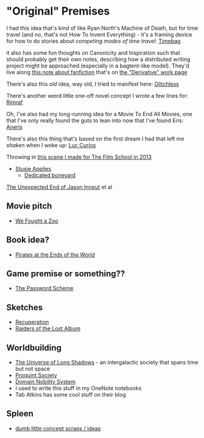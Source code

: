 # "Original" Premises

I had this idea that's kind of like Ryan North's Machine of Death, but for time travel (and no, that's not How To Invent Everything) - it's a framing device for how to do stories about *competing modes of time travel*: [Timebag](yc80r-dc2bm-4c87r-kc54t-jte3e)

it also has some fun thoughts on Canonicity and Inspiration such that should probably get their own notes, describing how a distributed writing project might be approached (especially in a bagtent-like model). They'd live along [this note about fanfiction](qnsf4-2ssfj-88924-gtgvg-77h4j) that's on [the "Derivative" work page](qx09b-0eqa8-wta11-k000n-0yt49)

There's also this *old* idea, way old, I tried to manifest here: [Glitchless](1dmrd-r5wq2-md9bn-7qz5z-3tnrx)

There's another weird little one-off novel concept I wrote a few lines for: [Rimraf](vsx2d-e73n0-rp90h-129d6-882t0)

Oh, I've also had my long-running idea for a Movie To End All Movies, one that I've only really found the guts to lean into now that I've found Eris: [Aneris](axgdv-sah9c-6n8hg-gdqvf-wcm41)

There's also this thing that's based on the first dream I had that left me *shaken* when I woke up: [Luc Curios](kbvav-jfn7r-m19ww-nnvk4-kae4h)

Throwing in [this scene I made for The Film School in 2013](efbv8-hagmv-0da0x-hes86-njgj5)

- [Stusie Applies](5b21d1d9-d018-40c6-9bf9-e2467744c8b0.fountain)
  - [Dedicated boneyard](mqg53-8yf2g-4a83c-4p56k-y1fhn)

[The Unexpected End of Jason Innput](5nbdc-8qh61-mr92r-tpbh9-54gpn) et al

## Movie pitch

- [We Fought a Zoo](cpb3q-bg3ex-wqbth-5sz0t-0nymb)

## Book idea?

- [Pirates at the Ends of the World](mreq2-32p1d-g3a59-mb304-0xm20)

## Game premise or something??

- [The Password Scheme](gtpmw-h1nmj-8rbbx-q80gz-c47t6)

## Sketches

- [Recuperation](tfevx-jm9k0-w7976-n73w9-0czrj)
- [Raiders of the Lost Album](bdtvn-8z5mw-pkap3-tbmkm-m75m1)

## Worldbuilding

- [The Universe of Long Shadows](nnfcp-cznpe-4y94a-k4e6j-pkeaq) - an intergalactic society that spans time but not space
- [Proquint Society](qfhxq-y45ye-mwavx-9tcn2-dg0wd)
- [Domain Nobility System](m8qjp-c9rzm-0w90j-rr096-r589s)
- I used to write this stuff in my OneNote notebooks
- Tab Atkins has some cool stuff on their blog

## Spleen

- [dumb little concept scraps / ideas](yh3yf-3zwgs-wqb6k-kadmv-hyf6d)
